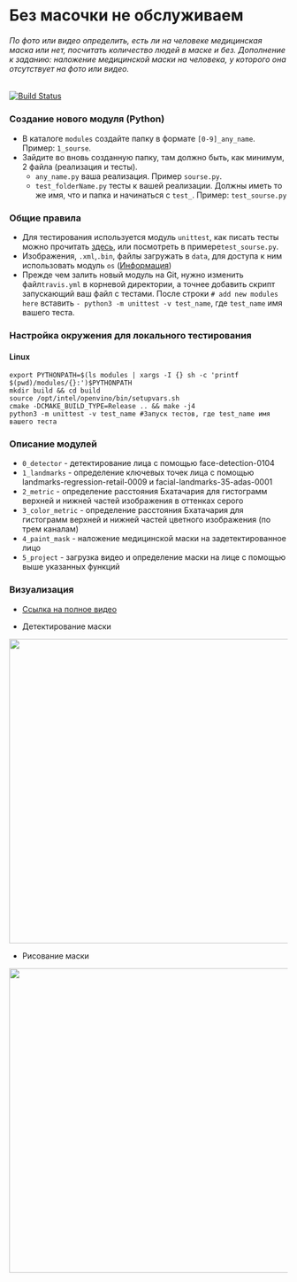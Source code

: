 # Без масочки не обслуживаем


###### По фото или видео определить, есть ли на человеке медицинская маска или нет, посчитать количество людей в маске и без. Дополнение к заданию: наложение медицинской маски на человека, у которого она отсутствует на фото или видео.

[![Build Status](https://travis-ci.com/SinM9/no_service_without_masks.svg?branch=master)](https://travis-ci.com/SinM9/no_service_without_masks)

### Создание нового модуля (Python)

- В каталоге `modules` создайте папку в формате `[0-9]_any_name`. Пример: `1_sourse`.
- Зайдите во вновь созданную папку, там должно быть, как минимум, 2 файла (реализация и тесты).
  - `any_name.py` ваша реализация. Пример `sourse.py`.
  - `test_folderName.py` тесты к вашей реализации. Должны иметь то же имя, что и папка и начинаться с `test_`. Пример: `test_sourse.py`  

### Общие правила

- Для тестирования используется модуль `unittest`, как писать тесты можно прочитать [здесь](https://docs.python.org/3/library/unittest.html), или посмотреть в примере`test_sourse.py`.
- Изображения, `.xml`,`.bin`, файлы загружать в `data`, для доступа к ним использовать модуль `os` ([Информация](https://docs.python.org/3/library/os.path.html#module-os.path))
- Прежде чем залить новый модуль на Git, нужно изменить файл`travis.yml` в корневой директории, а точнее добавить скрипт запускающий ваш файл с тестами. После строки `# add new modules here` вставить `- python3 -m unittest -v test_name`, где `test_name` имя вашего теста.

### Настройка окружения для локального тестирования

#### Linux

```
export PYTHONPATH=$(ls modules | xargs -I {} sh -c 'printf $(pwd)/modules/{}:')$PYTHONPATH
mkdir build && cd build
source /opt/intel/openvino/bin/setupvars.sh
cmake -DCMAKE_BUILD_TYPE=Release .. && make -j4
python3 -m unittest -v test_name #Запуск тестов, где test_name имя вашего теста
```

### Описание модулей
- `0_detector` - детектирование лица с помощью face-detection-0104
- `1_landmarks` - определение ключевых точек лица с помощью landmarks-regression-retail-0009 и facial-landmarks-35-adas-0001
- `2_metric` - определение расстояния Бхатачария для гистограмм верхней и нижней частей изображения в оттенках серого
- `3_color_metric` - определение расстояния Бхатачария для гистограмм верхней и нижней частей цветного изображения (по трем каналам)
- `4_paint_mask` - наложение медицинской маски на задетектированное лицо
- `5_project` - загрузка видео и определение маски на лице с помощью выше указанных функций

### Визуализация

- [Ссылка на полное видео](https://www.youtube.com/watch?v=yNamCHhG9qQ)

- Детектирование маски
<img src="data/gif1.gif" width="550"> 

- Рисование маски
<img src="data/gif2.gif" width="550"> 
